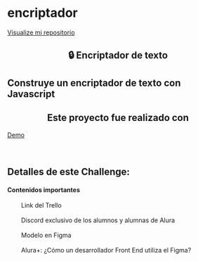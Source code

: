 # encriptador

<a href="https://github.com/psebastianrojasv/encriptador.git">Visualize mi repositorio</a>


## <div align="center">🔒 Encriptador de texto</div>
## Construye un encriptador de texto con Javascript
## <div align="center">Este proyecto fue realizado con</div>

[Demo](https://github.com/psebastianrojasv/encriptador.git/)
</br></br></br>
## Detalles de este Challenge:

#### Contenidos importantes
<div style="background-image:url('https://trello.com/b/WTdfcewC/encriptador-de-texto-alura-challenges-one'); background-repeat: no-repeat;">
&nbsp;&nbsp;&nbsp;&nbsp;<a href="https://trello.com/b/ctdSDhqi/challenge-oracle-one-l%C3%B3gica-de-programaci%C3%B3n-semana-1-y-2" target="_blank" style="text-decoration: none; color: inherit" style="cursor: pointer">&nbsp;&nbsp;&nbsp;&nbsp;Link del Trello</a>
</div>
</br>

<div style="background-image:url('https://discord.com/invite/kRDMJaw9js'); background-repeat: no-repeat;">
&nbsp;&nbsp;&nbsp;&nbsp;<a href="https://trello.com/b/ctdSDhqi/challenge-oracle-one-l%C3%B3gica-de-programaci%C3%B3n-semana-1-y-2" target="_blank" style="text-decoration: none; color: inherit" style="cursor: pointer">&nbsp;&nbsp;&nbsp;&nbsp;Discord exclusivo de los alumnos y alumnas de Alura</a>
</div>
</br>

<div style="background-image:url('https://www.figma.com/file/trP3p5nEh7XUyB3n2bomjP/Alura-Challenge---Desaf%C3%ADo-1---L%C3%B3gica?node-id=0%3A1&t=6vrB02Hxc4CurHN6-0'); background-repeat: no-repeat;">
&nbsp;&nbsp;&nbsp;&nbsp;<a href="https://trello.com/b/ctdSDhqi/challenge-oracle-one-l%C3%B3gica-de-programaci%C3%B3n-semana-1-y-2" target="_blank" style="text-decoration: none; color: inherit" style="cursor: pointer">&nbsp;&nbsp;&nbsp;&nbsp;Modelo en Figma</a>
</div>
</br>

<div style="background-image:url('https://www.youtube.com/watch?v=UuAX5azcvDQ'); background-repeat: no-repeat;">
&nbsp;&nbsp;&nbsp;&nbsp;<a href="https://trello.com/b/ctdSDhqi/challenge-oracle-one-l%C3%B3gica-de-programaci%C3%B3n-semana-1-y-2" target="_blank" style="text-decoration: none; color: inherit" style="cursor: pointer">&nbsp;&nbsp;&nbsp;&nbsp;Alura+: ¿Cómo un desarrollador Front End utiliza el Figma?</a>
</div>
</br></br>
